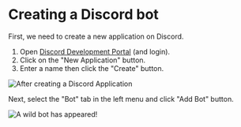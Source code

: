 # Creating a Discord bot

First, we need to create a new application on Discord.

1. Open [Discord Development Portal](https://discord.com/developers/applications) (and login).
2. Click on the "New Application" button.
3. Enter a name then click the "Create" button.

![After creating a Discord Application](~@/images/image1.png)

Next, select the "Bot" tab in the left menu and click "Add Bot" button.

![A wild bot has appeared!](~@/images/image2.png)

